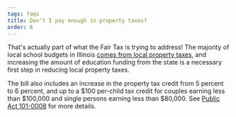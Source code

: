```yaml
---
tags: faqs
title: Don't I pay enough in property taxes?
order: 6
---
```


That's actually part of what the Fair Tax is trying to address! The majority of local school budgets in Illinois [comes from local property taxes](https://www.centerforilpolitics.org/articles/illinois-school-funding-a-prime-time-primer), and increasing the amount of education funding from the state is a necessary first step in reducing local property taxes.

The bill also includes an increase in the property tax credit from 5 percent to 6 percent, and up to a $100 per-child tax credit for couples earning less than $100,000 and single persons earning less than \$80,000. See [Public Act 101-0008](https://www.ilga.gov/legislation/publicacts/fulltext.asp?Name=101-0008) for more details.
